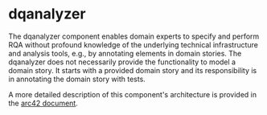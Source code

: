 # dqanalyzer
The dqanalyzer component enables domain experts to specify and perform RQA without profound knowledge of the underlying technical infrastructure and analysis tools, e.g., by annotating elements in domain stories.
The dqanalyzer does not necessarily provide the functionality to model a domain story. It starts with a provided domain story and its responsibility is in annotating the domain story with tests.

A more detailed description of this component's architecture is provided in the [arc42 document](https://github.com/dqualizer/dqualizer/tree/main/docs/asciidoc). 
